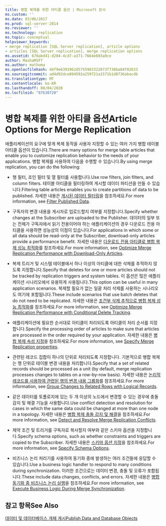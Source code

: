 ```yaml
---
title: 병합 복제를 위한 아티클 옵션 | Microsoft 문서
ms.custom: ''
ms.date: 03/06/2017
ms.prod: sql-server-2014
ms.reviewer: ''
ms.technology: replication
ms.topic: conceptual
helpviewer_keywords:
- merge replication [SQL Server replication], article options
- articles [SQL Server replication], merge replication options
ms.assetid: 670abd41-d204-4cd7-a371-7664e603a0ce
author: MashaMSFT
ms.author: mathoma
ms.openlocfilehash: d4f9e6391962d5755983322073f738ba84f02633
ms.sourcegitcommit: ad4d92dce894592a259721a1571b1d8736abacdb
ms.translationtype: MT
ms.contentlocale: ko-KR
ms.lasthandoff: 08/04/2020
ms.locfileid: "87638720"
---
```

# <a name="article-options-for-merge-replication"></a><span data-ttu-id="94877-102">병합 복제를 위한 아티클 옵션</span><span class="sxs-lookup"><span data-stu-id="94877-102">Article Options for Merge Replication</span></span>
  <span data-ttu-id="94877-103">애플리케이션의 요구에 맞게 복제 동작을 사용자 지정할 수 있는 여러 가지 병합 테이블 아티클 옵션이 있습니다.</span><span class="sxs-lookup"><span data-stu-id="94877-103">There are many options for merge table articles that enable you to customize replication behavior to the needs of your applications.</span></span> <span data-ttu-id="94877-104">병합 복제를 사용하여 다음을 수행할 수 있습니다.</span><span class="sxs-lookup"><span data-stu-id="94877-104">By using merge replication, you can do the following:</span></span>  
  
-   <span data-ttu-id="94877-105">행 필터, 조인 필터 및 열 필터를 사용합니다.</span><span class="sxs-lookup"><span data-stu-id="94877-105">Use row filters, join filters, and column filters.</span></span> <span data-ttu-id="94877-106">테이블 아티클을 필터링하여 게시할 데이터 파티션을 만들 수 있습니다.</span><span class="sxs-lookup"><span data-stu-id="94877-106">Filtering table articles enables you to create partitions of data to be published.</span></span> <span data-ttu-id="94877-107">자세한 내용은 [게시된 데이터 필터링](../publish/filter-published-data.md)을 참조하세요.</span><span class="sxs-lookup"><span data-stu-id="94877-107">For more information, see [Filter Published Data](../publish/filter-published-data.md).</span></span>  
  
-   <span data-ttu-id="94877-108">구독자의 변경 내용을 게시자로 업로드할지 여부를 지정합니다.</span><span class="sxs-lookup"><span data-stu-id="94877-108">Specify whether changes at the Subscriber are uploaded to the Publisher.</span></span> <span data-ttu-id="94877-109">데이터의 일부 또는 전체가 구독자에서 읽기 전용이어야 하는 애플리케이션의 경우 다운로드 전용 아티클을 사용하면 성능상의 이점이 있습니다.</span><span class="sxs-lookup"><span data-stu-id="94877-109">For applications in which some or all data should be read-only at the Subscriber, download-only articles provide a performance benefit.</span></span> <span data-ttu-id="94877-110">자세한 내용은 [다운로드 전용 아티클로 병합 복제 성능 최적화](optimize-merge-replication-performance-with-download-only-articles.md)를 참조하세요.</span><span class="sxs-lookup"><span data-stu-id="94877-110">For more information, see [Optimize Merge Replication Performance with Download-Only Articles](optimize-merge-replication-performance-with-download-only-articles.md).</span></span>  
  
-   <span data-ttu-id="94877-111">복제 트리거 및 시스템 테이블에서 하나 이상의 아티클에 대한 삭제를 추적하지 않도록 지정합니다.</span><span class="sxs-lookup"><span data-stu-id="94877-111">Specify that deletes for one or more articles should not be tracked by replication triggers and system tables.</span></span> <span data-ttu-id="94877-112">이 옵션은 많은 애플리케이션 시나리오에서 유용하게 사용됩니다.</span><span class="sxs-lookup"><span data-stu-id="94877-112">This option can be useful in many application scenarios.</span></span> <span data-ttu-id="94877-113">복제할 필요가 없는 일괄 처리 삭제를 사용하는 시나리오도 여기에 포함됩니다.</span><span class="sxs-lookup"><span data-stu-id="94877-113">These include scenarios that use batch deletes that do not need to be replicated.</span></span> <span data-ttu-id="94877-114">자세한 내용은 [조건부 삭제 추적으로 병합 복제 성능 최적화](optimize-merge-replication-performance-with-conditional-delete-tracking.md)를 참조하세요.</span><span class="sxs-lookup"><span data-stu-id="94877-114">For more information, see [Optimize Merge Replication Performance with Conditional Delete Tracking](optimize-merge-replication-performance-with-conditional-delete-tracking.md).</span></span>  
  
-   <span data-ttu-id="94877-115">애플리케이션에 필요한 순서대로 아티클이 처리되도록 아티클의 처리 순서를 지정합니다.</span><span class="sxs-lookup"><span data-stu-id="94877-115">Specify the processing order of articles to make sure that articles are processed in the order required by your application.</span></span> <span data-ttu-id="94877-116">자세한 내용은 [병합 복제 속성 지정](../publish/specify-merge-replication-properties.md)을 참조하세요.</span><span class="sxs-lookup"><span data-stu-id="94877-116">For more information, see [Specify Merge Replication properties](../publish/specify-merge-replication-properties.md).</span></span>  
  
-   <span data-ttu-id="94877-117">관련된 레코드 집합이 하나의 단위로 처리되도록 지정합니다. 기본적으로 병합 복제는 행 단위로 테이블 변경 내용을 처리합니다.</span><span class="sxs-lookup"><span data-stu-id="94877-117">Specify that a set of related records should be processed as a unit (by default, merge replication processes changes to tables on a row-by-row basis).</span></span> <span data-ttu-id="94877-118">자세한 내용은 [논리적 레코드를 사용하여 관련된 행의 변경 내용 그룹화](group-changes-to-related-rows-with-logical-records.md)를 참조하세요.</span><span class="sxs-lookup"><span data-stu-id="94877-118">For more information, see [Group Changes to Related Rows with Logical Records](group-changes-to-related-rows-with-logical-records.md).</span></span>  
  
-   <span data-ttu-id="94877-119">같은 데이터를 토폴로지에 있는 두 개 이상의 노드에서 변경할 수 있는 경우에 충돌 감지 및 해결 기능을 사용합니다.</span><span class="sxs-lookup"><span data-stu-id="94877-119">Use conflict detection and resolution for cases in which the same data could be changed at more than one node in a topology.</span></span> <span data-ttu-id="94877-120">자세한 내용은 [병합 복제 충돌 감지 및 해결](advanced-merge-replication-conflict-detection-and-resolution.md)을 참조하세요.</span><span class="sxs-lookup"><span data-stu-id="94877-120">For more information, see [Detect and Resolve Merge Replication Conflicts](advanced-merge-replication-conflict-detection-and-resolution.md).</span></span>  
  
-   <span data-ttu-id="94877-121">제약 조건 및 트리거를 구독자로 복사할지 여부와 같은 스키마 옵션을 지정합니다.</span><span class="sxs-lookup"><span data-stu-id="94877-121">Specify schema options, such as whether constraints and triggers are copied to the Subscriber.</span></span> <span data-ttu-id="94877-122">자세한 내용은 [스키마 옵션 지정](../publish/specify-schema-options.md)을 참조하세요.</span><span class="sxs-lookup"><span data-stu-id="94877-122">For more information, see [Specify Schema Options](../publish/specify-schema-options.md).</span></span>  
  
-   <span data-ttu-id="94877-123">비즈니스 논리 처리기를 사용하여 동기화 중에 발생하는 여러 조건들에 응답할 수 있습니다.</span><span class="sxs-lookup"><span data-stu-id="94877-123">Use a business logic handler to respond to many conditions during synchronization.</span></span> <span data-ttu-id="94877-124">이러한 조건으로는 데이터 변경, 충돌 및 오류가 포함됩니다.</span><span class="sxs-lookup"><span data-stu-id="94877-124">These include data changes, conflicts, and errors.</span></span> <span data-ttu-id="94877-125">자세한 내용은 [병합 동기화 중 비즈니스 논리 실행](execute-business-logic-during-merge-synchronization.md)을 참조하세요.</span><span class="sxs-lookup"><span data-stu-id="94877-125">For more information, see [Execute Business Logic During Merge Synchronization](execute-business-logic-during-merge-synchronization.md).</span></span>  
  
## <a name="see-also"></a><span data-ttu-id="94877-126">참고 항목</span><span class="sxs-lookup"><span data-stu-id="94877-126">See Also</span></span>  
 [<span data-ttu-id="94877-127">데이터 및 데이터베이스 개체 게시</span><span class="sxs-lookup"><span data-stu-id="94877-127">Publish Data and Database Objects</span></span>](../publish/publish-data-and-database-objects.md)  
  
  
